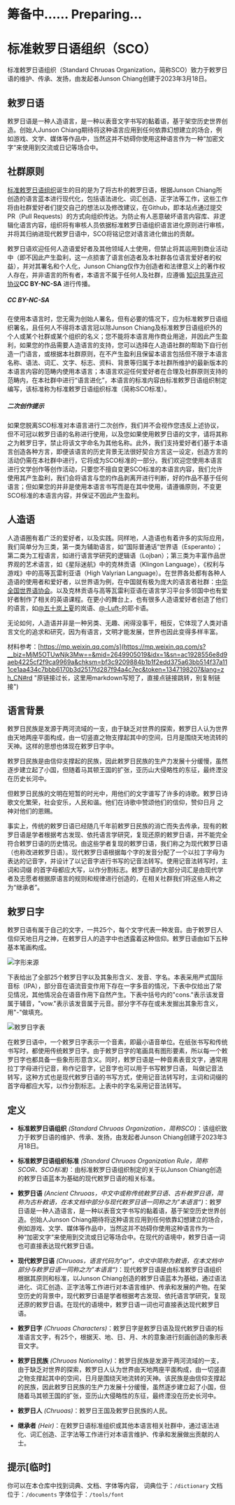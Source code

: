 # 筹备中……    Preparing...
# 标准敕罗日语组织（SCO）

标准敕罗日语组织（Standard Chruoas Organization，简称SCO）致力于敕罗日语的维护、传承、发扬，由发起者Junson Chiang创建于2023年3月18日。

## 敕罗日语

敕罗日语是一种人造语言，是一种以表音文字书写的黏着语，基于架空历史世界创造。创始人Junson Chiang期待将这种语言应用到任何依靠幻想建立的场合，例如游戏、文学、媒体等作品中，当然这并不妨碍你使用这种语言作为一种“加密文字“来使用到交流或日记等场合中。

## 社群原则

[标准敕罗日语组织](https://github.com/Junson-Chiang/Standard-Chruoas-Organization "Github阵地")诞生的目的是为了将古朴的敕罗日语，根据Junson Chiang所创造的语言蓝本进行现代化，包括语法进化、词汇创造、正字法等工作，这些工作将由社群爱好者们提交自己的想法以及修改建议，在Github，即本站点通过提交PR（Pull Requests）的方式向组织传达。为防止有人恶意破坏语言内容库、非逻辑化语言内容，组织将有审核人员依据标准敕罗日语组织语言进化原则进行审核，并将其归纳进现代敕罗日语中，SCO将铭记您对语言进化做出的贡献。

敕罗日语欢迎任何人造语爱好者及其他领域人士使用，但禁止将其运用到商业活动中（即不因此产生盈利，这一点损害了语言创造者及本社群各位语言爱好者的权益），并对其署名和个人化，Junson Chiang仅作为创造者和法律意义上的著作权人存在，并非语言的所有者，本语言不属于任何人及社群，应遵循 [知识共享许可协议](https://creativecommons.org/ "CC官网")**CC BY-NC-SA** 进行传播。

##### **CC BY-NC-SA**

在使用本语言时，您无需为创始人署名，但有必要的情况下，应为标准敕罗日语组织署名，且任何人不得将本语言冠以除Junson Chiang及标准敕罗日语组织外的个人或某个社群或某个组织的名义；您不能将本语言用作商业用途，并因此产生盈利，如果您的作品需要人造语言的支持，您可以选择在人造语社群的帮助下自行创造一门语言，或根据本社群原则，在不产生盈利且保留本语言包括但不限于本语言名称、语法、词汇、文字、标志、资料、背景等归属于本社群所维护的最新版本的本语言内容的范畴内使用本语言；本语言欢迎任何爱好者在合理及社群原则支持的范畴内，在本社群中进行“语言进化”，本语言的标准内容由标准敕罗日语组织制定编写，该标准称为标准敕罗日语组织标准（简称SCO标准）。

##### 二次创作提示

如果您脱离SCO标准对本语言进行二次创作，我们并不会视作您违反上述协议，但不可冠以敕罗日语的名称进行使用，以及您如果使用敕罗日语的文字，请将其称之为敕罗日字，禁止将该文字命名为其他名称。此外，我们支持爱好者们基于本语言创造各种方言，即便该语言的历史背景无法很好契合方言这一设定，创造方言的活动仍需在本社群中进行，它将成为SCO标准的一部分。我们欢迎您使用本语言进行文学创作等创作活动，只要您不擅自变更SCO标准的本语言内容，我们允许使用其产生盈利，我们会将语言与您的作品剥离开进行判断，好的作品不基于任何语言；但如果您的并非是使用本语言书写而是在其中使用，请遵循原则，不变更SCO标准的本语言内容，并保证不因此产生盈利。

## 人造语

人造语圈有着广泛的爱好者，以及实践。同样地，人造语也有着许多的实际应用，我们简单分为三类，第一类为辅助语言，如”国际普通话“世界语（Esperanto）；第二类为工程语言，如进行语言学研究的逻辑语（Lojban）；第三类为丰富作品世界观的艺术语言，如《星际迷航》中的克林贡语（Klingon Language），《权利与游戏》中的高等瓦雷利亚语（High Valyrian Language）。在世界各处都有各种人造语的使用者和爱好者，以世界语为例，在中国就有极为庞大的语言者社群：[中华全国世界语协会](https://www.chinaesperantoligo.com.cn/ "中华全国世界语协会官网")。以及克林贡语与高等瓦雷利亚语在语言学习平台多邻国中也有爱好者制作了相关的英语课程。在更小的舞台上，也有很多人造语爱好者创造了他们的语言，如[@五十岚上夏](https://space.bilibili.com/19147512 "五十岚上夏Bilibili主页")的岚语、[@-Luft-](https://space.bilibili.com/509651782 "-Luft- Bilibili主页")的耶卡语。

无论如何，人造语并非是一种另类、无趣、闲得没事干，相反，它体现了人类对语言文化的追求和研究，因为有语言，文明才能发展，世界也因此变得多样丰富。

材料参考：[https://mp.weixin.qq.com/s](https://mp.weixin.qq.com/s?__biz=MjM5OTUwNjk3Mw==&mid=2649905019&idx=1&sn=ac1928556e8d9aeb4225cf2f9ca9969a&chksm=bf3c9209884b1b1f2edd375a63bb514f37a111ce1aa434c7bbb6170b3d2517fd287f94a4c7ec&token=1347198207&lang=zh_CN#rd "原链接过长，这里用markdown写短了，直接点链接跳转，别复制链接")

## 语言背景

敕罗日民族是发源于两河流域的一支，由于缺乏对世界的探索，敕罗日人认为世界由天地两座平面构成，由一切竖直之物支撑起其中的空间，日月是围绕天地流转的天神。这样的思想也体现在敕罗日字中。

敕罗日民族是由信仰支撑起的民族，因此敕罗日民族的生产力发展十分缓慢，虽然逐步建立起了小国，但随着马其顿王国的扩张，亚历山大侵略性的东征，最终湮没在历史长河中。

但敕罗日民族的文明在短暂的时光中，用他们的文字谱写了许多的诗歌。敕罗日诗歌文化繁荣，社会安乐，人民和谐。他们在诗歌中赞颂他们的信仰，赞仰日月 之神对他们的恩赐。

事实上，传统的敕罗日语已经随几千年前敕罗日民族的消亡而失去传承，现有的敕罗日语是学者根据考古发现、依托语言学研究，复现还原的敕罗日语，并不能完全符合敕罗日语的历史情况。由这些学者复现的敕罗日语，我们称之为现代敕罗日语（也称改进敕罗日语）。现代敕罗日语根据每个字的发音分配了一个以拉丁字母为表达的记音字，并设计了以记音字进行书写的记音法转写。使用记音法转写时，主词和词缀 的首字母都应大写，以作分割标志。敕罗日语的大部分词汇是由现代学者及志愿者根据原语言的规则和规律进行创造的，在相关社群我们将这些人称之为“继承者”。

## 敕罗日字

敕罗日语有属于自己的文字，一共25个，每个文字代表一种发音。由于敕罗日人信仰天地日月之神，在敕罗日人的造字中也透露着这种信仰。敕罗日语由如下五种基本笔画构成。

![字形来源](https://github.com/Junson-Chiang/Standard-Chruoas-Organization/assets/121187248/a50606a7-1de8-427e-a347-c23395a046dd)


下表给出了全部25个敕罗日字以及其象形含义、发音、字名。本表采用严式国际音标（IPA），部分音在语流音变作用下存在一字多音的情况，下表中仅给出了常见情况，其他情况会在语音作用下自然产生。下表中括号内的"cons."表示该发音属于辅音，"vow."表示该发音属于元音。部分字不存在或未发掘出其象形含义，用"-"做填充。

![敕罗日字表](https://github.com/Junson-Chiang/Standard-Chruoas-Organization/assets/121187248/8f9e6623-d405-40ec-8845-0b0701e95b9d)


在敕罗日语中，一个敕罗日字表示一个音素，即最小语音单位。在纸张书写和传统书写时，都使用传统敕罗日字。由于敕罗日字的笔画具有图形要素，所以每一个敕罗日字也都具备一些象形形意含义。同时，敕罗日语是一种音素表音文字，通常用拉丁字母进行记音，称作记音字，记音字也可以用于书写敕罗日语， 叫做记音法转写，这种方式也是现代敕罗日语的书写方式，使用记音法转写时，主词和词缀的首字母都应大写，以作分割标志。上表中的字名采用记音法转写。

## 定义

- **标准敕罗日语组织** *(Standard Chruoas Organization，简称SCO)*：该组织致力于敕罗日语的维护、传承、发扬，由发起者Junson Chiang创建于2023年3月18日。

- **标准敕罗日语组织标准** *(Standard Chruoas Organization Rule，简称SCOR、SCO标准)*：由标准敕罗日语组织制定的关于以Junson Chiang创造的敕罗日语蓝本为基础的现代敕罗日语的相关标准。

- **敕罗日语** *(Ancient Chruoas，中文中或称传统敕罗日语、古朴敕罗日语，简称为古朴敕语，在本文档中部分与现代敕罗日语一同称之为”本语言“)*：敕罗日语是一种人造语言，是一种以表音文字书写的黏着语，基于架空历史世界创造。创始人Junson Chiang期待将这种语言应用到任何依靠幻想建立的场合，例如游戏、文学、媒体等作品中，当然这并不妨碍你使用这种语言作为一种“加密文字“来使用到交流或日记等场合中。在现代的语境中，敕罗日语一词也可直接表达现代敕罗日语。
- **现代敕罗日语** *(Chruoas，语言代码为"qr"，中文中简称为敕语，在本文档中部分与敕罗日语一同称之为”本语言“)*：现代敕罗日语是由标准敕罗日语组织根据其原则和标准，以Junson Chiang创造的敕罗日语蓝本为基础，通过语法进化、词汇创造、正字法等工作进行对本语言维护、传承和发展的产物。在架空历史的背景中，现代敕罗日语是学者根据考古发现、依托语言学研究，复现还原的敕罗日语。在现代的语境中，敕罗日语一词也可直接表达现代敕罗日语。
- **敕罗日字** *(Chruoas Characters)*：敕罗日字是敕罗日语及现代敕罗日语的标准语言文字，有25个，根据天、地、日、月、木的意象进行刻画创造的象形表音文字。
- **敕罗日民族** *(Chruoas Nationality)*：敕罗日民族是发源于两河流域的一支，由于缺乏对世界的探索，敕罗日人认为世界由天地两座平面构成，由一切竖直之物支撑起其中的空间，日月是围绕天地流转的天神。该民族是由信仰支撑起的民族，因此敕罗日民族的生产力发展十分缓慢，虽然逐步建立起了小国，但随着马其顿王国的扩张，亚历山大侵略性的东征，最终湮没在历史长河中。
- **敕罗日人** *(Chruoas)*：敕罗日王国及敕罗日民族的人民。
- **继承者** *(Heir)*：在敕罗日语标准组织或其他本语言相关社群中，通过语法进化、词汇创造、正字法等工作进行对本语言维护、传承和发展做出贡献的人士。

## 提示[临时]

你可以在本仓库中找到词典、文档、字体等内容，
词典位于：```/dictionary```
文档位于：```/documents```
字体位于：```/tools/font```
